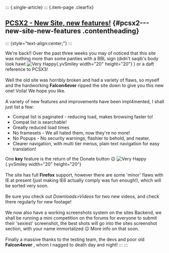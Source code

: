 ::: {.single-article}
::: {.item-page .clearfix}
## [PCSX2 - New Site, new features!](/172-pcsx2-new-site-new-features.html) {#pcsx2---new-site-new-features .contentheading}

::: {style="text-align:center;"}
:::

We\'re back!! Over the past three weeks you may of noticed that this
site was nothing more than some panties with a BBL sign (didn\'t
saqib\'s body look hawt ![Very
Happy](https://pcsx2.net/images/stories/frontend/smilies/biggrin.gif){.yvSmiley
width="20" height="20"} ) or a daft reference to PCSX3!\
\
Well the old site was horribly broken and had a variety of flaws, so
myself and the hardworking **Falcon4ever** ripped the site down to give
you this new one! Voila! We hope you like.\
\
A variety of new features and improvements have been impl4mented, I
shall just list a few:

-   Compat list is paginated - reducing load, makes browsing faster to!
-   Compat list is searchable!
-   Greatly reduced load times
-   No framesets - We all hated them, now they\'re no more!
-   No Popups - No security warnings, flashier to behold, and neater.
-   Clearer navigation, with multi tier menus, plain text navigation for
    easy translation!

One **key** feature is the return of the Donate button
😉 ![Very
Happy](https://pcsx2.net/images/stories/frontend/smilies/biggrin.gif){.yvSmiley
width="20" height="20"}\
\
The site has full **Firefox** support, however there are some \'minor\'
flaws with IE at present (just making IE6 actually comply was fun
enough!), which will be sorted very soon.\
\
Be sure you check out *Downloads\>Videos* for two new videos, and check
there regularly for new footage!\
\
We now also have a working screenshots system on the sites Backend, we
shall be running a mini competition on the forums for everyone to submit
their \'sexiest\' screenshot, the best shots will go into the sites
screenshot section, with your name immortalized
😉 More info on that soon.\
\
Finally a massive thanks to the testing team, the devs and poor old
**Falcon4ever** , whom I nagged to death day and night!
:::
:::
